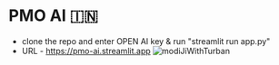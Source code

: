 # PMO AI 🇮🇳

- clone the repo and enter OPEN AI key & run "streamlit run app.py"
- URL - https://pmo-ai.streamlit.app
![modiJiWithTurban](https://github.com/Guggu-Gill/PMO_AI/assets/128667568/fdc37c85-2426-438e-b3a7-34ec8ad9a20e)
